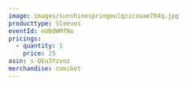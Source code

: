 ```yaml
---
image: images/sunshinespringeulqzicxuae704q.jpg
producttype: Sleeves
eventId: eUBdWMfNo
pricings:
  - quantity: 1
    price: 25
asin: s-QEu3Yzvoz
merchandise: comiket
---
```

